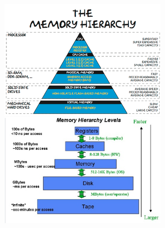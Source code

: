 ![1](https://github.com/tinghe14/MLE-Learner/blob/419170775db53806e184f0311d80938a2f58835a/Software%20Design%20and%20Unit%20Test/Computer%20Architecture/more_terminology.png)
![2](https://github.com/tinghe14/MLE-Learner/blob/419170775db53806e184f0311d80938a2f58835a/Software%20Design%20and%20Unit%20Test/Computer%20Architecture/access_speed.png)
